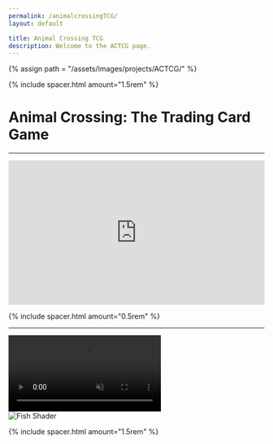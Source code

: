 ```yaml
---
permalink: /animalcrossingTCG/
layout: default

title: Animal Crossing TCG
description: Welcome to the ACTCG page.
---
```

{% assign path = "/assets/images/projects/ACTCG/" %}

{% include spacer.html amount="1.5rem" %}

# Animal Crossing: The Trading Card Game

---

<div class="content flex flex-column border border-radius-lg" style="transform-style: preserve-3d;">
	<div style="padding:56.25% 0 0 0;position:relative;">
		<iframe src="https://player.vimeo.com/video/927455719?badge=0&amp;autopause=0&amp;player_id=0&amp;app_id=58479" frameborder="0" allow="autoplay; fullscreen; picture-in-picture; clipboard-write; encrypted-media" style="position:absolute;top:0;left:0;width:100%;height:100%;transform: translateZ(-10px);" title="ACTCG Mockup Showcase">
		</iframe>
	</div>
</div>

{% include spacer.html amount="0.5rem" %}

---

<div class="content flex flex-column">
	<video class="border border-radius-lg" autoplay muted controls loop>
		<source src="{{path}}Fish.mp4" type="video/mp4">
	</video>      
</div>

<img class="border border-radius-lg" src="{{path}}FishShader.png" alt="Fish Shader" />

{% include spacer.html amount="1.5rem" %}
